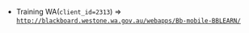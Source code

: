  - Training WA(`client_id=2313`) => [`http://blackboard.westone.wa.gov.au/webapps/Bb-mobile-BBLEARN/`](http://blackboard.westone.wa.gov.au/webapps/Bb-mobile-BBLEARN/)
